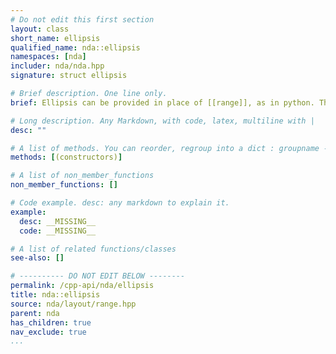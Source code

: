 ```yaml
---
# Do not edit this first section
layout: class
short_name: ellipsis
qualified_name: nda::ellipsis
namespaces: [nda]
includer: nda/nda.hpp
signature: struct ellipsis

# Brief description. One line only.
brief: Ellipsis can be provided in place of [[range]], as in python. The type `ellipsis` is similar to [[range_all]] except that it is implicitly repeated to as much as necessary.

# Long description. Any Markdown, with code, latex, multiline with |
desc: ""

# A list of methods. You can reorder, regroup into a dict : groupname -> list
methods: [(constructors)]

# A list of non_member_functions
non_member_functions: []

# Code example. desc: any markdown to explain it.
example:
  desc: __MISSING__
  code: __MISSING__

# A list of related functions/classes
see-also: []

# ---------- DO NOT EDIT BELOW --------
permalink: /cpp-api/nda/ellipsis
title: nda::ellipsis
source: nda/layout/range.hpp
parent: nda
has_children: true
nav_exclude: true
...
```


